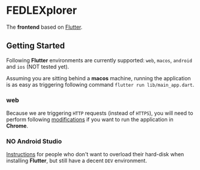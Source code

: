 # FEDLEXplorer

The **frontend** based on [Flutter](https://docs.flutter.dev/).

## Getting Started

Following **Flutter** environments are currently supported: `web`, `macos`, `android` and `ios`
(NOT tested yet).

Assuming you are sitting behind a **macos** machine, running the application is as easy
as triggering following command `flutter run lib/main_app.dart`.

### web

Because we are triggering `HTTP` requests (instead of `HTTPS`), you will need to perform
following [modifications](https://stackoverflow.com/a/66879350) if you want to run
the application in **Chrome**.

### NO Android Studio

[Instructions](https://gist.github.com/ullaskunder3/385cb078ff31cedf239ce65e64f605dd) for people
who don't want to overload their hard-disk when installing **Flutter**,  but still have a decent
`DEV` environment.

